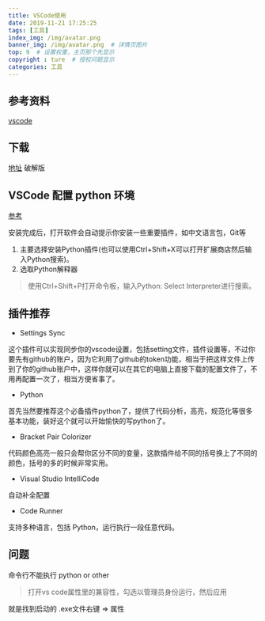 ```yaml
---
title: VSCode使用
date: 2019-11-21 17:25:25
tags: [工具]
index_img: /img/avatar.png
banner_img: /img/avatar.png  # 详情页图片
top: 9  # 设置权重，主页那个先显示
copyright : ture  # 授权问题显示
categories: 工具
---
```


<!-- more -->

## 参考资料
[vscode](https://blog.csdn.net/vinkim/article/details/81546333)

## 下载

[地址](https://code.visualstudio.com/) 破解版

## VSCode 配置 python 环境
[参考](https://www.jianshu.com/p/cbf500c22154)

安装完成后，打开软件会自动提示你安装一些重要插件，如中文语言包，Git等
1. 主要选择安装Python插件(也可以使用Ctrl+Shift+X可以打开扩展商店然后输入Python搜索)。
2. 选取Python解释器  
> 使用Ctrl+Shift+P打开命令板，输入Python: Select Interpreter进行搜索。




## 插件推荐

- Settings Sync

这个插件可以实现同步你的vscode设置，包括setting文件，插件设置等，不过你要先有github的账户，因为它利用了github的token功能，相当于把这样文件上传到了你的github账户中，这样你就可以在其它的电脑上直接下载的配置文件了，不用再配置一次了，相当方便省事了。

- Python

首先当然要推荐这个必备插件python了，提供了代码分析，高亮，规范化等很多基本功能，装好这个就可以开始愉快的写python了。

- Bracket Pair Colorizer

代码颜色高亮一般只会帮你区分不同的变量，这款插件给不同的括号换上了不同的颜色，括号的多的时候非常实用。

- Visual Studio IntelliCode

自动补全配置

- Code Runner

支持多种语言，包括 Python，运行执行一段任意代码。

## 问题

命令行不能执行 python or other

> 打开vs code属性里的兼容性，勾选以管理员身份运行，然后应用

就是找到启动的 .exe文件右键 => 属性